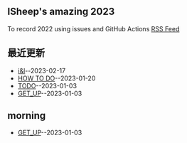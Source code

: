 ## ISheep's amazing 2023
To record 2022 using issues and GitHub Actions
[RSS Feed](https://raw.githubusercontent.com/ISheepp/2023/main/feed.xml)
## 最近更新
- [i&l](https://github.com/ISheepp/2023/issues/4)--2023-02-17
- [HOW TO DO](https://github.com/ISheepp/2023/issues/3)--2023-01-20
- [TODO](https://github.com/ISheepp/2023/issues/2)--2023-01-03
- [GET_UP](https://github.com/ISheepp/2023/issues/1)--2023-01-03
## morning
- [GET_UP](https://github.com/ISheepp/2023/issues/1)--2023-01-03
